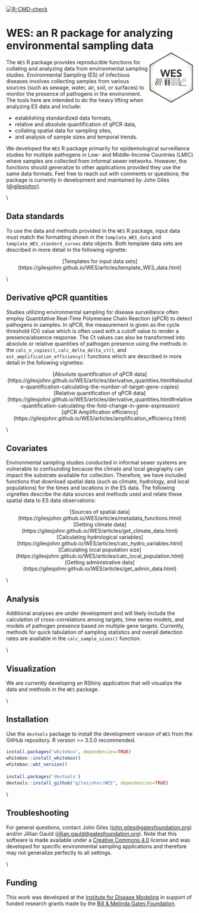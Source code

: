 <!-- badges: start -->
[![R-CMD-check](https://github.com/gilesjohnr/WES/actions/workflows/R-CMD-check.yaml/badge.svg)](https://github.com/gilesjohnr/WES/actions/workflows/R-CMD-check.yaml)
<!-- badges: end -->

# **WES**: an R package for analyzing environmental sampling data <img src="man/figures/logo.png" align="right" height="138" alt="" />

The `WES` R package provides reproducible functions for collating and analyzing data from environmental sampling studies. Environmental Sampling (ES) of infectious diseases involves collecting samples from various sources (such as sewage, water, air, soil, or surfaces) to monitor the presence of pathogens in the environment. The tools here are intended to do the heavy lifting when analyzing ES data and include:

  * establishing standardized data formats,
  * relative and absolute quantification of qPCR data,
  * collating spatial data for sampling sites,
  * and analysis of sample sizes and temporal trends.

We developed the `WES` R package primarily for epidemiological surveillance studies for multiple pathogens in Low- and Middle-Income Countries (LMIC) where samples are collected from informal sewer networks. However, the functions should generalize to other applications provided they use the same data formats. Feel free to reach out with comments or questions; the package is currently in development and maintained by John Giles ([@gilesjohnr](https://github.com/gilesjohnr)).

\

## Data standards

To use the data and methods provided in the `WES` R package, input data must match the formatting shown in the `template_WES_data` and `template_WES_standard_curves` data objects. Both template data sets are described in more detail in the following vignette:

<center>[Templates for input data sets](https://gilesjohnr.github.io/WES/articles/template_WES_data.html)</center>

\

## Derivative qPCR quantities

Studies utilizing environmental sampling for disease surveillance often employ Quantitative Real-Time Polymerase Chain Reaction (qPCR) to detect pathogens in samples. In qPCR, the measurement is given as the cycle threshold (Ct) value which is often used with a cutoff value to render a presence/absence response. The Ct values can also be transformed into absolute or relative quantities of pathogen presence using the methods in the `calc_n_copies()`, `calc_delta_delta_ct()`, and `est_amplification_efficiency()` functions which are described in more detail in the following vignettes:

<center>[Absolute quantification of qPCR data](https://gilesjohnr.github.io/WES/articles/derivative_quantities.html#absolute-quantification-calculating-the-number-of-target-gene-copies)</center>

<center>[Relative quantification of qPCR data](https://gilesjohnr.github.io/WES/articles/derivative_quantities.html#relative-quantification-calculating-the-fold-change-in-gene-expression)</center>

<center>[qPCR Amplification efficiency](https://gilesjohnr.github.io/WES/articles/amplification_efficiency.html)</center>

\

## Covariates

Environmental sampling studies conducted in informal sewer systems are vulnerable to confounding because the climate and local geography can impact the substrate available for collection. Therefore, we have included functions that download spatial data (such as climate, hydrology, and local populations) for the times and locations in the ES data. The following vignettes describe the data sources and methods used and relate these spatial data to ES data observations:

<center>[Sources of spatial data](https://gilesjohnr.github.io/WES/articles/metadata_functions.html)</center>

<center>[Getting climate data](https://gilesjohnr.github.io/WES/articles/get_climate_data.html)</center>

<center>[Calculating hydrological variables](https://gilesjohnr.github.io/WES/articles/calc_hydro_variables.html)</center>

<center>[Calculating local population size](https://gilesjohnr.github.io/WES/articles/calc_local_population.html)</center>

<center>[Getting administrative data](https://gilesjohnr.github.io/WES/articles/get_admin_data.html)</center>
  
\
  
## Analysis

Additional analyses are under development and will likely include the calculation of cross-correlations among targets, time series models, and models of pathogen presence based on multiple gene targets. Currently, methods for quick tabulation of sampling statistics and overall detection rates are available in the `calc_sample_sizes()` function.

\

## Visualization

We are currently developing an RShiny application that will visualize the data and methods in the `WES` package.

\

## Installation

Use the `devtools` package to install the development version of `WES` from the GitHub repository. R version >= 3.5.0 recommended.
```r
install.packages("whitebox", dependencies=TRUE)
whitebox::install_whitebox()
whitebox::wbt_version()

install.packages('devtools')
devtools::install_github("gilesjohnr/WES", dependencies=TRUE)
```

\

## Troubleshooting

For general questions, contact John Giles (john.giles@gatesfoundation.org) and/or Jillian Gauld (jillian.gauld@gatesfoundation.org). Note that this software is made available under a [Creative Commons 4.0](https://creativecommons.org/licenses/by/4.0/) license and was developed for specific environmental sampling applications and therefore may not generalize perfectly to all settings.

\

## Funding

This work was developed at the [Institute for Disease Modeling](https://www.idmod.org/) in support of funded research grants made by the [Bill \& Melinda Gates Foundation](https://www.gatesfoundation.org/).
